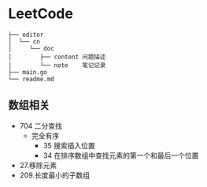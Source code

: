 # LeetCode

```text
├── editor
│  └── cn
│     └── doc
│        ├── content 问题描述
│        └── note    笔记记录
├── main.go
└── readme.md
```

## 数组相关
* 704 二分查找
  * 完全有序
    * 35 搜索插入位置
    * 34 在排序数组中查找元素的第一个和最后一个位置
* 27.移除元素
* 209.长度最小的子数组